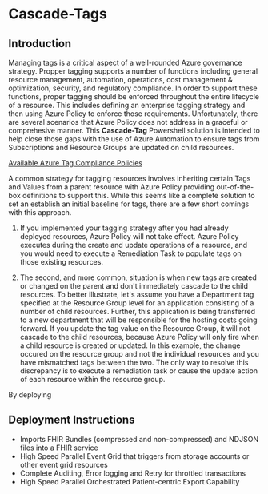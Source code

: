 # Cascade-Tags

## Introduction 

Managing tags is a critical aspect of a well-rounded Azure governance strategy.  Propper tagging supports a number of functions including general resource management,  automation, operations, cost management & optimization, security, and regulatory compliance.  In order to support these functions, proper tagging should be enforced throughout the entire lifecycle of a resource.  This includes defining an enterprise tagging strategy and then using Azure Policy to enforce those requirements.  Unfortunately, there are several scenarios that Azure Policy does not address in a graceful or comprehesive manner.  This **Cascade-Tag** Powershell solution is intended to help close those gaps with the use of Azure Automation to ensure tags from Subscriptions and Resource Groups are updated on child resources.

[Available Azure Tag Compliance Policies](https://docs.microsoft.com/en-us/azure/azure-resource-manager/management/tag-policies)

A common strategy for tagging resources involves inheriting certain Tags and Values from a parent resource with Azure Policy providing out-of-the-box definitions to support this.  While this seems like a complete solution to set an establish an initial baseline for tags, there are a few short comings with this approach.

1. If you implemented your tagging strategy after you had already deployed resources, Azure Policy will not take effect.  Azure Policy executes during the create and update operations of a resource, and you would need to execute a Remediation Task to populate tags on those existing resources.

2. The second, and more common, situation is when new tags are created or changed on the parent and don't immediately cascade to the child resources.  To better illustrate, let's assume you have a Department tag specified at the Resource Group level for an application consisting of a number of child resources.  Further, this application is being transferred to a new department that will be responsible for the hosting costs going forward.  If you update the tag value on the Resource Group, it will not cascade to the child resources, because Azure Policy will only fire when a child resource is created or updated.  In this example, the change occured on the resource group and not the individual resources and you have mismatched tags between the two.  The only way to resolve this discrepancy is to execute a remediation task or cause the update action of each resource within the resource group.

By deploying

## Deployment Instructions 
 + Imports FHIR Bundles (compressed and non-compressed) and NDJSON files into a FHIR service 
 + High Speed Parallel Event Grid that triggers from storage accounts or other event grid resources
 + Complete Auditing, Error logging and Retry for throttled transactions
 + High Speed Parallel Orchestrated Patient-centric Export Capability 
